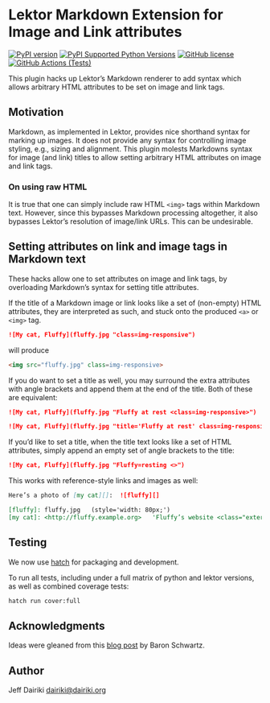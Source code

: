 # Lektor Markdown Extension for Image and Link attributes

[![PyPI version](https://img.shields.io/pypi/v/lektor-markdown-image-attrs.svg)](https://pypi.org/project/lektor-markdown-image-attrs/)
[![PyPI Supported Python Versions](https://img.shields.io/pypi/pyversions/lektor-markdown-image-attrs.svg)](https://pypi.python.org/pypi/lektor-markdown-image-attrs/)
[![GitHub license](https://img.shields.io/github/license/dairiki/lektor-markdown-image-attrs)](https://github.com/dairiki/lektor-markdown-image-attrs/blob/master/LICENSE)
[![GitHub Actions (Tests)](https://github.com/dairiki/lektor-markdown-image-attrs/workflows/Tests/badge.svg)](https://github.com/dairiki/lektor-markdown-image-attrs/actions)

This plugin hacks up Lektor’s Markdown renderer to add syntax which allows
arbitrary HTML attributes to be set on image and link tags.

## Motivation

Markdown, as implemented in Lektor, provides nice shorthand syntax for
marking up images.  It does not provide any syntax for controlling
image styling, e.g., sizing and alignment.  This plugin molests
Markdowns syntax for image (and link) titles to allow setting
arbitrary HTML attributes on image and link tags.

### On using raw HTML

It is true that one can simply include raw HTML `<img>` tags within
Markdown text.  However, since this bypasses Markdown processing
altogether, it also bypasses Lektor’s resolution of image/link
URLs. This can be undesirable.

## Setting attributes on link and image tags in Markdown text

These hacks allow one to set attributes on image and link tags, by overloading
Markdown’s syntax for setting title attributes.

If the title of a Markdown image or link looks like a set of
(non-empty) HTML attributes, they are interpreted as such, and stuck
onto the produced `<a>` or `<img>` tag.

```markdown
![My cat, Fluffy](fluffy.jpg "class=img-responsive")
```

will produce
```html
<img src="fluffy.jpg" class=img-responsive>
```

If you do want to set a title as well, you may surround the extra attributes
with angle brackets and append them at the end of the title.   Both of these
are equivalent:

```markdown
![My cat, Fluffy](fluffy.jpg "Fluffy at rest <class=img-responsive>")
```

```markdown
![My cat, Fluffy](fluffy.jpg "title='Fluffy at rest' class=img-responsive")
```

If you’d like to set a title, when the title text looks like a set of HTML attributes, simply append an empty set of angle brackets to the title:

```markdown
![My cat, Fluffy](fluffy.jpg "Fluffy=resting <>")
```

This works with reference-style links and images as well:

```markdown
Here’s a photo of [my cat][]:  ![fluffy][]

[fluffy]: fluffy.jpg   (style='width: 80px;')
[my cat]: <http://fluffy.example.org>   'Fluffy’s website <class="external link">'
```

## Testing

We now use [hatch](https://hatch.pypa.io/latest/) for packaging and development.

To run all tests, including under a full matrix of python and lektor
versions, as well as combined coverage tests:

```sh
hatch run cover:full
```

## Acknowledgments

Ideas were gleaned from this [blog post](https://www.xaprb.com/blog/how-to-style-images-with-markdown/) by Baron Schwartz.

## Author

Jeff Dairiki <dairiki@dairiki.org>



